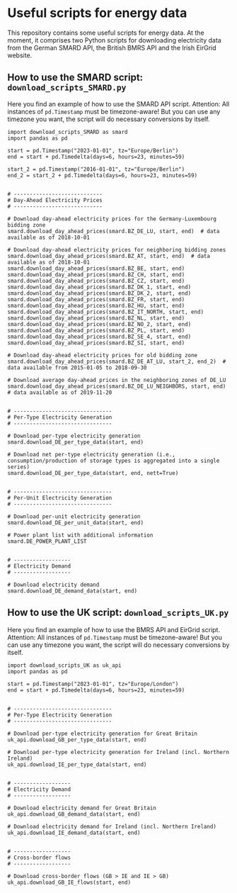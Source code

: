 # Useful scripts for energy data
This repository contains some useful scripts for energy data. At the moment, it comprises two Python scripts for downloading electricity data from the German SMARD API, the British BMRS API and the Irish EirGrid website.

## How to use the SMARD script: `download_scripts_SMARD.py`
Here you find an example of how to use the SMARD API script. Attention: All instances of `pd.Timestamp` must be timezone-aware! But you can use any timezone you want, the script will do necessary conversions by itself.

```
import download_scripts_SMARD as smard
import pandas as pd

start = pd.Timestamp("2023-01-01", tz="Europe/Berlin")
end = start + pd.Timedelta(days=6, hours=23, minutes=59)

start_2 = pd.Timestamp("2016-01-01", tz="Europe/Berlin")
end_2 = start_2 + pd.Timedelta(days=6, hours=23, minutes=59)


# ----------------------------
# Day-Ahead Electricity Prices
# ----------------------------

# Download day-ahead electricity prices for the Germany-Luxembourg bidding zone
smard.download_day_ahead_prices(smard.BZ_DE_LU, start, end)  # data available as of 2018-10-01

# Download day-ahead electricity prices for neighboring bidding zones
smard.download_day_ahead_prices(smard.BZ_AT, start, end)  # data available as of 2018-10-01
smard.download_day_ahead_prices(smard.BZ_BE, start, end)
smard.download_day_ahead_prices(smard.BZ_CH, start, end)
smard.download_day_ahead_prices(smard.BZ_CZ, start, end)
smard.download_day_ahead_prices(smard.BZ_DK_1, start, end)
smard.download_day_ahead_prices(smard.BZ_DK_2, start, end)
smard.download_day_ahead_prices(smard.BZ_FR, start, end)
smard.download_day_ahead_prices(smard.BZ_HU, start, end)
smard.download_day_ahead_prices(smard.BZ_IT_NORTH, start, end)
smard.download_day_ahead_prices(smard.BZ_NL, start, end)
smard.download_day_ahead_prices(smard.BZ_NO_2, start, end)
smard.download_day_ahead_prices(smard.BZ_PL, start, end)
smard.download_day_ahead_prices(smard.BZ_SE_4, start, end)
smard.download_day_ahead_prices(smard.BZ_SI, start, end)

# Download day-ahead electricity prices for old bidding zone
smard.download_day_ahead_prices(smard.BZ_DE_AT_LU, start_2, end_2)  # data available from 2015-01-05 to 2018-09-30

# Download average day-ahead prices in the neighboring zones of DE_LU
smard.download_day_ahead_prices(smard.BZ_DE_LU_NEIGHBORS, start, end)  # data available as of 2019-11-20


# -------------------------------
# Per-Type Electricity Generation
# -------------------------------

# Download per-type electricity generation
smard.download_DE_per_type_data(start, end)

# Download net per-type electricity generation (i.e., consumption/production of storage types is aggregated into a single series)
smard.download_DE_per_type_data(start, end, nett=True)


# -------------------------------
# Per-Unit Electricity Generation
# -------------------------------

# Download per-unit electricity generation
smard.download_DE_per_unit_data(start, end)

# Power plant list with additional information
smard.DE_POWER_PLANT_LIST


# ------------------
# Electricity Demand
# ------------------

# Download electricity demand
smard.download_DE_demand_data(start, end)
```

## How to use the UK script: `download_scripts_UK.py`
Here you find an example of how to use the BMRS API and EirGrid script. Attention: All instances of `pd.Timestamp` must be timezone-aware! But you can use any timezone you want, the script will do necessary conversions by itself.

```
import download_scripts_UK as uk_api
import pandas as pd

start = pd.Timestamp("2023-01-01", tz="Europe/London")
end = start + pd.Timedelta(days=6, hours=23, minutes=59)


# -------------------------------
# Per-Type Electricity Generation
# -------------------------------

# Download per-type electricity generation for Great Britain
uk_api.download_GB_per_type_data(start, end)

# Download per-type electricity generation for Ireland (incl. Northern Ireland)
uk_api.download_IE_per_type_data(start, end)


# ------------------
# Electricity Demand
# ------------------

# Download electricity demand for Great Britain
uk_api.download_GB_demand_data(start, end)

# Download electricity demand for Ireland (incl. Northern Ireland)
uk_api.download_IE_demand_data(start, end)


# ------------------
# Cross-border flows
# ------------------

# Download cross-border flows (GB > IE and IE > GB)
uk_api.download_GB_IE_flows(start, end)
```
